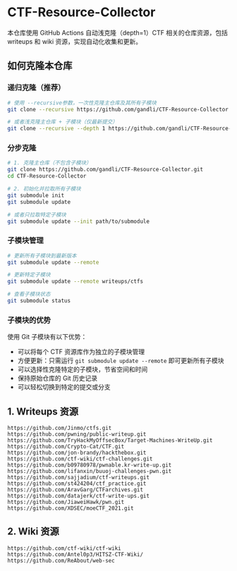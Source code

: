 # CTF-Resource-Collector

本仓库使用 GitHub Actions 自动浅克隆（depth=1）CTF 相关的仓库资源，包括 writeups 和 wiki 资源，实现自动化收集和更新。

## 如何克隆本仓库

### 递归克隆（推荐）

```bash
# 使用 --recursive参数，一次性克隆主仓库及其所有子模块
git clone --recursive https://github.com/gandli/CTF-Resource-Collector.git

# 或者浅克隆主仓库 + 子模块（仅最新提交）
git clone --recursive --depth 1 https://github.com/gandli/CTF-Resource-Collector.git
```

### 分步克隆

```bash
# 1. 克隆主仓库（不包含子模块）
git clone https://github.com/gandli/CTF-Resource-Collector.git
cd CTF-Resource-Collector

# 2. 初始化并拉取所有子模块
git submodule init
git submodule update

# 或者只拉取特定子模块
git submodule update --init path/to/submodule
```

### 子模块管理

```bash
# 更新所有子模块到最新版本
git submodule update --remote

# 更新特定子模块
git submodule update --remote writeups/ctfs

# 查看子模块状态
git submodule status
```

### 子模块的优势

使用 Git 子模块有以下优势：

- 可以将每个 CTF 资源库作为独立的子模块管理
- 方便更新：只需运行 `git submodule update --remote` 即可更新所有子模块
- 可以选择性克隆特定的子模块，节省空间和时间
- 保持原始仓库的 Git 历史记录
- 可以轻松切换到特定的提交或分支

## 1. Writeups 资源

```
https://github.com/Jinmo/ctfs.git
https://github.com/pwning/public-writeup.git
https://github.com/TryHackMyOffsecBox/Target-Machines-WriteUp.git
https://github.com/Crypto-Cat/CTF.git
https://github.com/jon-brandy/hackthebox.git
https://github.com/ctf-wiki/ctf-challenges.git
https://github.com/b09780978/pwnable.kr-write-up.git
https://github.com/lifanxin/buuoj-challenges-pwn.git
https://github.com/sajjadium/ctf-writeups.git
https://github.com/st424204/ctf_practice.git
https://github.com/AravGarg/CTFarchives.git
https://github.com/datajerk/ctf-write-ups.git
https://github.com/JiaweiHawk/pwn.git
https://github.com/XDSEC/moeCTF_2021.git
```

## 2. Wiki 资源

```
https://github.com/ctf-wiki/ctf-wiki
https://github.com/Antel0p3/HITSZ-CTF-Wiki/
https://github.com/ReAbout/web-sec
```
